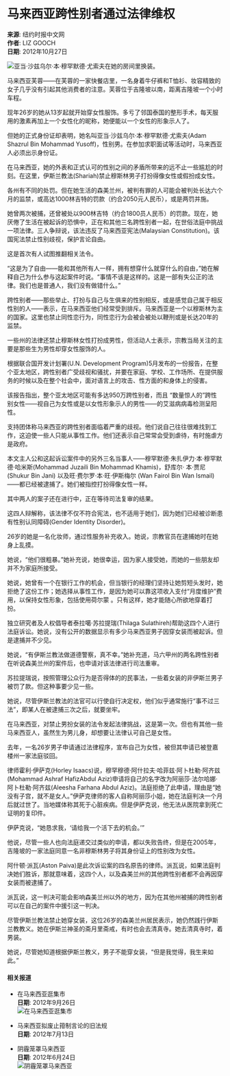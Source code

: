 # 马来西亚跨性别者通过法律维权

**来源**: 纽约时报中文网  
**作者**: LIZ GOOCH  
**日期**: 2012年10月27日

![亚当·沙兹乌尔·本·穆罕默德·尤索夫在她的房间里换装。](https://static01.nyt.com/images/2012/10/06/world/asia/06iht-malaysia/06iht-malaysia-jumbo.jpg)

马来西亚芙蓉——在芙蓉的一家快餐店里，一名身着牛仔裤和T恤衫、妆容精致的女子几乎没有引起其他消费者的注意。芙蓉位于吉隆坡以南，距离吉隆坡一个小时车程。

现年26岁的她从13岁起就开始穿女性服饰。多亏了邻国泰国的整形手术，每天服用的激素再加上一个女性化的昵称，她便能以一个女性的形象示人了。

但她的正式身份证却表明，她名叫亚当·沙兹乌尔·本·穆罕默德·尤索夫(Adam Shazrul Bin Mohammad Yusoff)，性别男。在参加求职面试等活动时，马来西亚人必须出示身份证。

在马来西亚，她的外表和正式认可的性别之间的矛盾所带来的远不止一些尴尬的时刻。在这里，伊斯兰教法(Shariah)禁止穆斯林男子打扮得像女性或假扮成女性。

各州有不同的处罚。但在她生活的森美兰州，被判有罪的人可能会被判处长达六个月的监禁，或高达1000林吉特的罚款（约合2050元人民币），或是两罚并施。

她曾两次被捕，还曾被处以900林吉特（约合1800员人民币）的罚款。现在，她厌倦了生活在被起诉的恐惧中，正在和其他三名跨性别者一起，在世俗法庭中挑战一项法律。三人争辩说，该法违反了马来西亚宪法(Malaysian Constitution)。该国宪法禁止性别歧视，保护言论自由。

这是首次有人试图推翻相关法令。

“这是为了自由——能和其他所有人一样，拥有想穿什么就穿什么的自由，”她在解释自己为什么参与这起案件时说。“事情不该是这样的。这是一部有失公正的法律。我们也是普通人，我们没有做错什么。”

跨性别者——那些举止、打扮与自己与生俱来的性别相反，或是感觉自己属于相反性别的人——表示，在马来西亚他们经常受到排斥。马来西亚是一个以穆斯林为主的国家。这里也禁止同性恋行为，同性恋行为会被会被处以鞭刑或是长达20年的监禁。

一些州的法律还禁止穆斯林女性打扮成男性，但活动人士表示，宗教当局关注的主要是那些生为男性却穿女性服饰的人。

根据联合国开发计划署(U.N. Development Program)5月发布的一份报告，在整个亚太地区，跨性别者广受歧视和骚扰，并要在家庭、学校、工作场所、在提供服务的时候以及在整个社会中，面对语言上的攻击、性方面的和身体上的侵害。

该报告指出，整个亚太地区可能有多达950万跨性别者，而且 “数量惊人的”跨性别女性——视自己为女性或是以女性形象示人的男性——的艾滋病病毒检测呈阳性。

支持团体称马来西亚的跨性别者面临着严重的歧视。他们说自己往往很难找到工作，这迫使一些人只能从事性工作。他们还表示自己常常会受到虐待，有时施虐方是政府。

本文主人公和这起诉讼案件中的另外三名当事人——穆罕默德·朱扎伊力·本·穆罕默德·哈米斯(Mohammad Juzaili Bin Mohammad Khamis)，舒库尔· 本·贾尼(Shukur Bin Jani) 以及旺·费尔罗·本·旺·伊斯梅尔 (Wan Fairol Bin Wan Ismail)——都已经被逮捕了。她们被指控打扮得像女性一样。

其中两人的案子还在进行中，正在等待司法复审的结果。

这四人辩解称，该法律不仅不符合宪法，也不适用于她们，因为她们已经被诊断患有性别认同障碍(Gender Identity Disorder)。

26岁的她是一名化妆师，通过性服务补充收入。她说，宗教官员在逮捕她时在她身上乱摸。

她说，“他们很粗暴。”她补充说，她很幸运，因为家人接受她，而她的一些朋友却并不为家庭所接受。

她说，她曾有一个在银行工作的机会，但当银行的经理们坚持让她剪短头发时，她拒绝了这份工作；她选择从事性工作，是因为她可以靠这项收入支付“月度维护”费用，以保持女性形象，包括使用荷尔蒙 。只有这样，她才能随心所欲地穿着打扮。

独立研究者及人权倡导者泰拉噶·苏拉提瑞(Thilaga Sulathireh)帮助这四个人进行法庭诉讼。她说，没有公开的数据显示有多少马来西亚男子因穿女装而被起诉。但是逮捕并不少见。

她说，“有伊斯兰教法做道德警察，真不幸。”她补充道，马六甲州的两名跨性别者在听说森美兰州的案件后，也申请对该法律进行司法重审。

苏拉提瑞说，按照管理公众行为是否得体的的民事法，一些着女装的非伊斯兰男子被罚了款。但这种事要少见一些。

她说，尽管伊斯兰教法的法官可以行使自行决定权，他们似乎通常施行“事不过三法”，即某人在被逮捕三次之后，就要坐牢。

在马来西亚，对禁止男扮女装的法令发起法律挑战，这是第一次。但也有其他一些马来西亚人，虽然生为男儿身，却想要让法律认可自己是女性。

去年，一名26岁男子申请通过法律程序，宣布自己为女性，被但其申请已被登嘉楼州一家法庭驳回。

律师霍利·伊萨克(Horley Isaacs)说，穆罕穆德·阿什拉夫·哈菲兹·阿卜杜勒·阿齐兹(Mohammad Ashraf HafizAbdul Aziz)申请将自己的名字改为阿丽莎·法尔哈娜·阿卜杜勒·阿齐兹(Aleesha Farhana Abdul Aziz)。法庭拒绝了此申请，理由是“她没有子宫，就不是女人。”伊萨克律师的客人自称阿丽莎小姐，她在法庭判决一个月后就过世了。当地媒体称其死于心脏疾病。但是伊萨克说，他无法从医院拿到死亡证明的复印件。

伊萨克说，“她恳求我，‘请给我一个活下去的机会。’”

他说，尽管一些人也向法庭递交过类似的申请，都以失败告终，但是在2005年，吉隆坡的一家法庭同意一名非穆斯林男子将其身份证上的性别改为女性。

阿什顿·派瓦(Aston Paiva)是此次诉讼案的四名原告的律师。派瓦说，如果法庭判决她们胜诉，那就意味着，这四个人，以及森美兰州的其他跨性别者都不会再因穿女装而被逮捕了。

派瓦说，这一判决可能会影响森美兰州以外的地方，因为在其他州被捕的跨性别者可以在自己的案件中援引这一判决。

尽管伊斯兰教法禁止她穿女装，这位26岁的森美兰州居民表示，她仍然践行伊斯兰教教义。她在伊斯兰神圣的斋月里斋戒，有时也会去清真寺。她去清真寺时，着男装。

她说，尽管她知道根据伊斯兰教义，男子不能穿女装，“但是我觉得，我生来如此。”

#### 相关报道

- 在马来西亚逛集市  
  **日期**: 2012年9月26日  
  ![在马来西亚逛集市](https://static01.nyt.com/images/2012/09/03/travel/03-market-wide/03-market-wide-thumbLarge.jpg)

- 马来西亚拟废止箝制言论的旧法规  
  **日期**: 2012年7月13日  

- 阴霾笼罩马来西亚  
  **日期**: 2012年6月24日  
  ![阴霾笼罩马来西亚](https://static01.nyt.com/images/2012/06/24/world/MALAYSIA/MALAYSIA-thumbLarge-v3.jpg)
